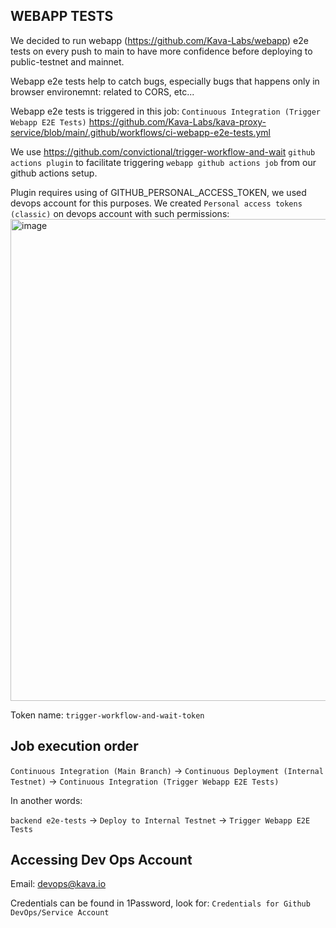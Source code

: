 ## WEBAPP TESTS

We decided to run webapp (https://github.com/Kava-Labs/webapp) e2e tests on every push to main to have more confidence before deploying to public-testnet and mainnet.

Webapp e2e tests help to catch bugs, especially bugs that happens only in browser environemnt: related to CORS, etc...

Webapp e2e tests is triggered in this job: `Continuous Integration (Trigger Webapp E2E Tests)` https://github.com/Kava-Labs/kava-proxy-service/blob/main/.github/workflows/ci-webapp-e2e-tests.yml

We use https://github.com/convictional/trigger-workflow-and-wait `github actions plugin` to facilitate triggering `webapp github actions job` from our github actions setup.

Plugin requires using of GITHUB_PERSONAL_ACCESS_TOKEN, we used devops account for this purposes. We created `Personal access tokens (classic)` on devops account with such permissions:
<img width="771" alt="image" src="https://github.com/Kava-Labs/kava-proxy-service/assets/37836031/93e7388c-3e00-4a49-8332-dbdf747c0c3b">

Token name: `trigger-workflow-and-wait-token`

## Job execution order

`Continuous Integration (Main Branch)` -> `Continuous Deployment (Internal Testnet)` -> `Continuous Integration (Trigger Webapp E2E Tests)`

In another words:

`backend e2e-tests` -> `Deploy to Internal Testnet` -> `Trigger Webapp E2E Tests`

## Accessing Dev Ops Account

Email: devops@kava.io

Credentials can be found in 1Password, look for: `Credentials for Github DevOps/Service Account`
